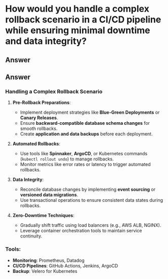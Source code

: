 
# How would you handle a complex rollback scenario in a CI/CD pipeline while ensuring minimal downtime and data integrity?

## Answer

## Answer

### Handling a Complex Rollback Scenario
1. **Pre-Rollback Preparations**:
   - Implement deployment strategies like **Blue-Green Deployments** or **Canary Releases**.
   - Ensure **backward-compatible database schema changes** for smooth rollbacks.
   - Create **application and data backups** before each deployment.

2. **Automated Rollbacks**:
   - Use tools like **Spinnaker**, **ArgoCD**, or Kubernetes commands (`kubectl rollout undo`) to manage rollbacks.
   - Monitor metrics like error rates or latency to trigger automated rollbacks.

3. **Data Integrity**:
   - Reconcile database changes by implementing **event sourcing** or **versioned data migrations**.
   - Use transactional operations to ensure consistent data states during rollbacks.

4. **Zero-Downtime Techniques**:
   - Gradually shift traffic using load balancers (e.g., AWS ALB, NGINX).
   - Leverage container orchestration tools to maintain service continuity.

### Tools:
- **Monitoring**: Prometheus, Datadog
- **CI/CD Pipelines**: GitHub Actions, Jenkins, ArgoCD
- **Backup**: Velero for Kubernetes
